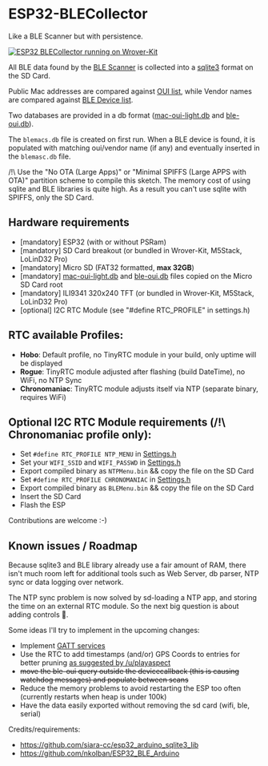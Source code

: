 # ESP32-BLECollector

Like a BLE Scanner but with persistence.

  [![ESP32 BLECollector running on Wrover-Kit](https://user-images.githubusercontent.com/1893754/47954059-fe9ac380-df85-11e8-8da9-16710a60555b.png)](https://www.youtube.com/watch?v=434LDAfpGjE)



All BLE data found by the [BLE Scanner](https://github.com/nkolban/ESP32_BLE_Arduino) is collected into a [sqlite3](https://github.com/siara-cc/esp32_arduino_sqlite3_lib) format on the SD Card.

Public Mac addresses are compared against [OUI list](https://code.wireshark.org/review/gitweb?p=wireshark.git;a=blob_plain;f=manuf), while Vendor names are compared against [BLE Device list](https://www.bluetooth.com/specifications/assigned-numbers/company-identifiers).

Two databases are provided in a db format ([mac-oui-light.db](https://github.com/tobozo/ESP32-BLECollector/blob/master/SD/mac-oui-light.db) and [ble-oui.db](https://github.com/tobozo/ESP32-BLECollector/blob/master/SD/ble-oui.db)).

The `blemacs.db` file is created on first run.
When a BLE device is found, it is populated with matching oui/vendor name (if any) and eventually inserted in the `blemasc.db` file.


/!\ Use the "No OTA (Large Apps)" or "Minimal SPIFFS (Large APPS with OTA)" partition scheme to compile this sketch.
The memory cost of using sqlite and BLE libraries is quite high.
As a result you can't use sqlite with SPIFFS, only the SD Card.

Hardware requirements
---------------------
  - [mandatory] ESP32 (with or without PSRam)
  - [mandatory] SD Card breakout (or bundled in Wrover-Kit, M5Stack, LoLinD32 Pro)
  - [mandatory] Micro SD (FAT32 formatted, **max 32GB**)
  - [mandatory] [mac-oui-light.db](https://github.com/tobozo/ESP32-BLECollector/blob/master/SD/mac-oui-light.db) and [ble-oui.db](https://github.com/tobozo/ESP32-BLECollector/blob/master/SD/ble-oui.db) files copied on the Micro SD Card root
  - [mandatory] ILI9341 320x240 TFT (or bundled in Wrover-Kit, M5Stack, LoLinD32 Pro)
  - [optional] I2C RTC Module (see "#define RTC_PROFILE" in settings.h)


RTC available Profiles: 
-----------------------
  - **Hobo**: Default profile, no TinyRTC module in your build, only uptime will be displayed
  - **Rogue**: TinyRTC module adjusted after flashing (build DateTime), no WiFi, no NTP Sync
  - **Chronomaniac**: TinyRTC module adjusts itself via NTP (separate binary, requires WiFi)

Optional I2C RTC Module requirements (/!\ **Chronomaniac** profile only):
-------------------------------------
  - Set `#define RTC_PROFILE NTP_MENU` in [Settings.h](https://github.com/tobozo/ESP32-BLECollector/blob/master/Settings.h)
  - Set your `WIFI_SSID` and `WIFI_PASSWD` in [Settings.h](https://github.com/tobozo/ESP32-BLECollector/blob/master/Settings.h)
  - Export compiled binary as `NTPMenu.bin` && copy the file on the SD Card
  - Set `#define RTC_PROFILE CHRONOMANIAC` in [Settings.h](https://github.com/tobozo/ESP32-BLECollector/blob/master/Settings.h)
  - Export compiled binary as `BLEMenu.bin` && copy the file on the SD Card
  - Insert the SD Card
  - Flash the ESP

Contributions are welcome :-)


Known issues / Roadmap
----------------------
Because sqlite3 and BLE library already use a fair amount of RAM, there isn't much room left for additional tools such as Web Server, db parser, NTP sync or data logging over network.

The NTP sync problem is now solved by sd-loading a NTP app, and storing the time on an external RTC module.
So the next big question is about adding controls :thinking:.

Some ideas I'll try to implement in the upcoming changes:

- Implement [GATT services](https://www.bluetooth.com/specifications/gatt/services)
- Use the RTC to add timestamps (and/or) GPS Coords to entries for better pruning [as suggested by /u/playaspect](https://www.reddit.com/r/esp8266/comments/9s594c/esp32blecollector_ble_scanner_data_persistence_on/e8nipr6/?context=3)
- ~~move the ble-oui query outside the devicecallback (this is causing watchdog messages) and populate between scans~~
- Reduce the memory problems to avoid restarting the ESP too often (currently restarts when heap is under 100k)
- Have the data easily exported without removing the sd card (wifi, ble, serial)

Credits/requirements:

- https://github.com/siara-cc/esp32_arduino_sqlite3_lib
- https://github.com/nkolban/ESP32_BLE_Arduino
